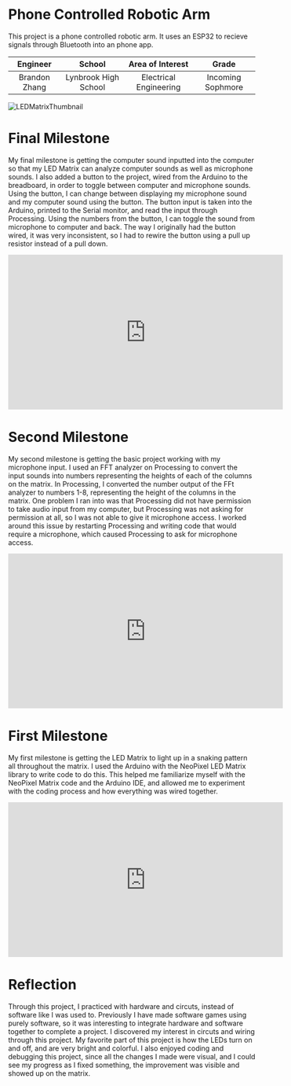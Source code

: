 ﻿# Phone Controlled Robotic Arm
This project is a phone controlled robotic arm. It uses an ESP32 to recieve signals through Bluetooth into an phone app. 

| **Engineer** | **School** | **Area of Interest** | **Grade** |
|:--:|:--:|:--:|:--:|
| Brandon Zhang | Lynbrook High School | Electrical Engineering | Incoming Sophmore

![LEDMatrixThumbnail](https://user-images.githubusercontent.com/64446009/124314501-5ae38600-db27-11eb-8300-bf81c78d73fe.jpeg)
  
# Final Milestone
My final milestone is getting the computer sound inputted into the computer so that my LED Matrix can analyze computer sounds as well as microphone sounds. I also added a button to the project, wired from the Arduino to the breadboard, in order to toggle between computer and microphone sounds. Using the button, I can change between displaying my microphone sound and my computer sound using the button. The button input is taken into the Arduino, printed to the Serial monitor, and read the input through Processing. Using the numbers from the button, I can toggle the sound from microphone to computer and back. The way I originally had the button wired, it was very inconsistent, so I had to rewire the button using a pull up resistor instead of a pull down.

<html><iframe width="560" height="315" src="https://www.youtube.com/embed/ezvlisAyfmk" title="YouTube video player" frameborder="0" allow="accelerometer; autoplay; clipboard-write; encrypted-media; gyroscope; picture-in-picture" allowfullscreen></iframe></html>

# Second Milestone
My second milestone is getting the basic project working with my microphone input. I used an FFT analyzer on Processing to convert the input sounds into numbers representing the heights of each of the columns on the matrix. In Processing, I converted the number output of the FFt analyzer to numbers 1-8, representing the height of the columns in the matrix. One problem I ran into was that Processing did not have permission to take audio input from my computer, but Processing was not asking for permission at all, so I was not able to give it microphone access. I worked around this issue by restarting Processing and writing code that would require a microphone, which caused Processing to ask for microphone access. 

<html><iframe width="560" height="315" src="https://www.youtube.com/embed/DgJuS6sL5Zc" title="YouTube video player" frameborder="0" allow="accelerometer; autoplay; clipboard-write; encrypted-media; gyroscope; picture-in-picture" allowfullscreen></iframe></html>

# First Milestone
  
My first milestone is getting the LED Matrix to light up in a snaking pattern all throughout the matrix. I used the Arduino with the NeoPixel LED Matrix library to write code to do this. This helped me familiarize myself with the NeoPixel Matrix code and the Arduino IDE, and allowed me to experiment with the coding process and how everything was wired together.

<html><iframe width="560" height="315" src="https://www.youtube.com/embed/lD5OQyxPeas" title="YouTube video player" frameborder="0" allow="accelerometer; autoplay; clipboard-write; encrypted-media; gyroscope; picture-in-picture" allowfullscreen></iframe></html>



# Reflection

Through this project, I practiced with hardware and circuts, instead of software like I was used to. Previously I have made software games using purely software, so it was interesting to integrate hardware and software together to complete a project. I discovered my interest in circuts and wiring through this project. My favorite part of this project is how the LEDs turn on and off, and are very bright and colorful. I also enjoyed coding and debugging this project, since all the changes I made were visual, and I could see my progress as I fixed something, the improvement was visible and showed up on the matrix.
